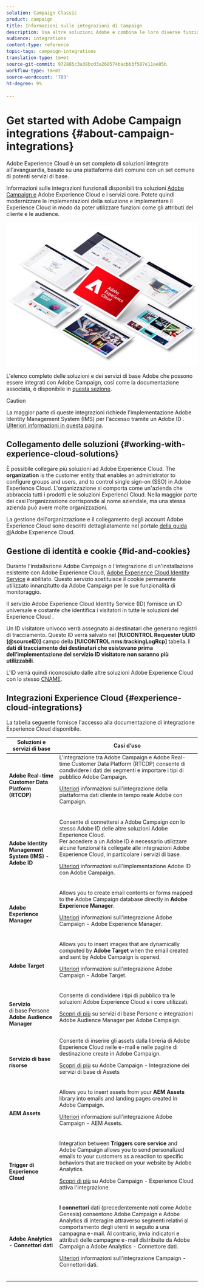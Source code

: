 ```yaml
---
solution: Campaign Classic
product: campaign
title: Informazioni sulle integrazioni di Campaign
description: Usa altre soluzioni Adobe e combina le loro diverse funzionalità con Campaign.
audience: integrations
content-type: reference
topic-tags: campaign-integrations
translation-type: tm+mt
source-git-commit: 972885c3a38bcd3a260574bacbb3f507e11ae05b
workflow-type: tm+mt
source-wordcount: '783'
ht-degree: 9%

---
```



# Get started with Adobe Campaign integrations {#about-campaign-integrations}

Adobe Experience Cloud è un set completo di soluzioni integrate all&#39;avanguardia, basate su una piattaforma dati comune con un set comune di potenti servizi di base.

Informazioni sulle integrazioni funzionali disponibili tra  soluzioni [Adobe Campaign e](https://docs.adobe.com/content/help/en/core-services/interface/marketing-cloud-integrations.html) Adobe Experience Cloud e i servizi [](https://docs.adobe.com/content/help/en/core-services/interface/about-core-services/core-services.html)core. Potete quindi modernizzare le implementazioni della soluzione e implementare il Experience Cloud  in modo da poter utilizzare funzioni come gli attributi del cliente e le audience.

![](assets/ExCloud-solutions.png)

L&#39;elenco completo delle soluzioni e dei servizi di base  Adobe che possono essere integrati con  Adobe Campaign, così come la documentazione associata, è disponibile in [questa sezione](#experience-cloud-integrations).

>[!CAUTION]
>
>La maggior parte di queste integrazioni richiede l&#39;implementazione  Adobe  Identity Management System (IMS) per l&#39;accesso tramite un Adobe ID . [Ulteriori informazioni in questa pagina](../../integrations/using/about-adobe-id.md).


## Collegamento delle soluzioni {#working-with-experience-cloud-solutions}

È possibile collegare più soluzioni ad Adobe Experience Cloud. The **organization** is the customer entity that enables an administrator to configure groups and users, and to control single sign-on (SSO) in Adobe Experience Cloud. L&#39;organizzazione si comporta come un&#39;azienda che abbraccia tutti i prodotti e le soluzioni  Experienci Cloud. Nella maggior parte dei casi l’organizzazione corrisponde al nome aziendale, ma una stessa azienda può avere molte organizzazioni.

La gestione dell&#39;organizzazione e il collegamento degli account Adobe Experience Cloud sono descritti dettagliatamente nel portale [della guida di](https://docs.adobe.com/content/help/it-IT/core-services/interface/manage-users-and-products/organizations.html)Adobe Experience Cloud.

## Gestione di identità e cookie {#id-and-cookies}

Durante l&#39;installazione  Adobe Campaign o l&#39;integrazione di un&#39;installazione esistente con Adobe Experience Cloud, [Adobe Experience Cloud Identity Service](https://docs.adobe.com/content/help/en/id-service/using/home.html) è abilitato. Questo servizio sostituisce il cookie permanente utilizzato innanzitutto da  Adobe Campaign per le sue funzionalità di monitoraggio.

Il servizio Adobe Experience Cloud Identity Service (ID) fornisce un ID universale e costante che identifica i visitatori in tutte le soluzioni del Experience Cloud .

Un ID visitatore univoco verrà assegnato ai destinatari che generano registri di tracciamento. Questo ID verrà salvato nel **[!UICONTROL Requester UUID (@sourceID)]** campo della **[!UICONTROL nms:trackingLogRcp]** tabella. **I dati di tracciamento dei destinatari che esistevano prima dell’implementazione del servizio ID visitatore non saranno più utilizzabili**.

L’ID verrà quindi riconosciuto dalle altre soluzioni Adobe Experience Cloud con lo stesso [CNAME](https://docs.adobe.com/content/help/en/id-service/using/reference/analytics-reference/cname.html).

## Integrazioni Experience Cloud {#experience-cloud-integrations}

La tabella seguente fornisce l&#39;accesso alla documentazione di integrazione  Experience Cloud disponibile.

<table> 
 <thead> 
  <tr> 
   <th> Soluzioni e servizi di base<br /> </th> 
   <th> Casi d’uso<br /> </th> 
  </tr> 
 </thead> 
 <tbody> 
  <tr> 
   <td> <strong>Adobe Real-time Customer Data Platform (RTCDP)</strong><br /> </td> 
   <td> L'integrazione tra  Adobe Campaign e  Adobe Real-time Customer Data Platform (RTCDP) consente di condividere i dati dei segmenti e importare i tipi di pubblico  Adobe Campaign.<br /> <p><a href="https://docs.adobe.com/content/help/en/experience-platform/rtcdp/destinations/destinations-cat/adobe-destinations/adobe-campaign-destination.html">Ulteriori</a> informazioni sull'integrazione della piattaforma dati cliente in tempo reale  Adobe con Campaign.</p><br /> </td> 
  </tr> 
  <tr> 
   <td> <strong>Adobe  Identity Management System (IMS) -  Adobe ID</strong><br /> </td> 
   <td> Consente di connettersi a  Adobe Campaign con lo stesso Adobe ID  delle altre soluzioni Adobe Experience Cloud.<br /> Per accedere a un Adobe ID  è necessario utilizzare alcune funzionalità collegate alle integrazioni Adobe Experience Cloud, in particolare i servizi di base.<br /> <p><a href="../../integrations/using/about-adobe-id.md">Ulteriori</a> informazioni sull'implementazione  Adobe ID con  Adobe Campaign.</p><br /> </td> 
  </tr> 
  <tr> 
   <td> <strong>Adobe Experience Manager</strong><br /> </td> 
   <td> Allows you to create email contents or forms mapped to the Adobe Campaign database directly in <strong>Adobe Experience Manager</strong>.<br /> <p><a href="../../integrations/using/about-adobe-experience-manager.md">Ulteriori</a> informazioni sull'integrazione  Adobe Campaign - Adobe Experience Manager.</p><br /> </td> 
  </tr> 
  <tr> 
   <td> <strong>Adobe Target</strong><br /> </td> 
   <td> Allows you to insert images that are dynamically computed by <strong>Adobe Target</strong> when the email created and sent by Adobe Campaign is opened.<br /> <p><a href="../../integrations/using/integrating-with-adobe-target.md">Ulteriori</a> informazioni sull'integrazione  Adobe Campaign -  Adobe Target.</p><br /> </td> 
  </tr> 
  <tr> 
   <td> <strong>Servizio</strong><br /> di base Persone <strong>Adobe Audience Manager</strong><br /> </td> 
   <td> Consente di condividere i tipi di pubblico tra le soluzioni Adobe Experience Cloud e i core utilizzati.<br /> <p><a href="../../integrations/using/sharing-audiences-with-adobe-experience-cloud.md">Scopri di più</a> su  servizi di base Persone e integrazioni Adobe Audience Manager per Adobe Campaign.</p><br /> </td> 
  </tr> 
  <tr> 
   <td> <strong>Servizio di base risorse</strong><br /> </td> 
   <td> Consente di inserire gli assets dalla libreria di Adobe Experience Cloud nelle e-mail e nelle pagine di destinazione create in Adobe Campaign.<br /> <p><a href="../../integrations/using/configuring-access-to-assets.md#integrating-with-experience-cloud-assets">Scopri di più</a> su  Adobe Campaign - Integrazione dei servizi di base di Assets</p><br /> </td> 
  </tr> 
  <tr> 
   <td> <strong>AEM Assets</strong><br /> </td> 
   <td> Allows you to insert assets from your <strong>AEM Assets</strong> library into emails and landing pages created in Adobe Campaign.<br /> <p><a href="../../integrations/using/configuring-access-to-assets.md#integrating-with-aem-assets">Ulteriori</a> informazioni sull'integrazione  Adobe Campaign -  AEM Assets.</p><br /> </td> 
  </tr> 
  <tr> 
   <td> <strong>Trigger di Experience Cloud</strong><br /> </td> 
   <td> Integration between <strong>Triggers core service</strong> and Adobe Campaign allows you to send personalized emails to your customers as a reaction to specific behaviors that are tracked on your website by Adobe Analytics.<br /> <p><a href="https://helpx.adobe.com/it/campaign/kb/triggers-and-campaign.html">Scopri di più</a> su  Adobe Campaign -  Experience Cloud attiva l'integrazione.</p><br /> </td> 
  </tr> 
  <tr> 
   <td> <strong>Adobe Analytics - Connettori dati</strong><br /> </td> 
   <td> <strong>I connettori</strong> dati (precedentemente noti come  Adobe Genesis) consentono  Adobe Campaign e  Adobe Analytics di interagire attraverso segmenti relativi al comportamento degli utenti in seguito a una campagna e-mail. Al contrario, invia indicatori e attributi delle campagne e-mail distribuite da  Adobe Campaign a  Adobe Analytics - Connettore dati.<br /> <p><a href="../../platform/using/adobe-analytics-data-connector.md">Ulteriori</a> informazioni sull'integrazione Campaign - Connettori dati.</p><br /> </td> 
  </tr> 
 </tbody> 
</table>

